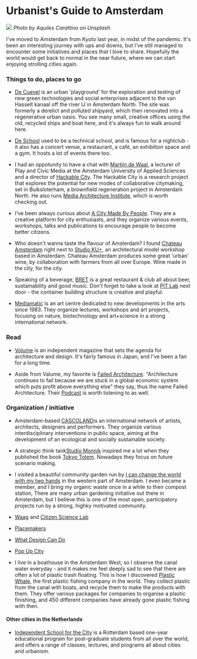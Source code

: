 
# Urbanist's Guide to Amsterdam

![](amsterdam01.jpg)
*Photo by Aquiles Carattino on Unsplash*

I've moved to Amsterdam from Kyoto last year, in midst of the pandemic. It's been an interesting journey with ups and downs, but I've still managed to encounter some initiatives and places that I love to share. Hopefully the world would get back to normal in the near future, where we can start enjoying strolling cities again. 

### Things to do, places to go

- [De Cuevel](https://deceuvel.nl/en/) is an urban 'playground' for the exploration and testing of new green technologies and social enterprises adjacent to the van Hasselt kanaal off the river IJ in Amsterdam North. The site was formerly a derelict and polluted shipyard, which then renovated into a regenerative urban oasis. You see many small, creative offices using the old, recycled ships and boat here, and it's always fun to walk around here. 

- [De School](https://www.deschoolamsterdam.nl/en/) used to be a technical school, and is famous for a nightclub - it also has a concert venue, a restaurant, a café, an exhibition space and a gym. It hosts a lot of events there too. 

- I had an oppotunity to have a chat with [Martijn de Waal](http://martijndewaal.nl/), a lecturer of Play and Civic Media at the Amsterdam University of Applied Sciences and a director of [Hackable City](http://thehackablecity.nl/). The Hackable City is a research project that explores the potential for new modes of collaborative citymaking, set in Buiksloterham, a brownfield regeneration project in Amsterdam North. He also runs [Media Architecture Institute](https://www.mediaarchitecture.org/), which is worth checking out. 

- I've been always curious about [A City Made By People](https://www.acitymadebypeople.com/). They are a creative platform for city enthusiasts, and they organize various events, workshops, talks and publications to encourage people to become better citizens. 

- Who doesn't wanna taste the flavour of Amsterdam? I found [Chateau Amsterdam](https://chateau.amsterdam/en/) right next to [Studio KU+](https://www.studiokuplus.com/), an architectural model workshop based in Amsterdam. Chateau Amsterdam produces some great 'urban' wine, by collaboration with farmers from all over Europe. Wine made in the city, for the city. 

- Speaking of a beverage, [BRET](https://www.bret.bar/) is a great restaurant & club all about beer, sustainability and good music. Don't forget to take a look at [PIT Lab](https://doorarchitecten.nl/pit-lab/) next door - the container building structure is creative and playful. 

- [Mediamatic](https://www.mediamatic.net/) is an art centre dedicated to new developments in the arts since 1983. They organize lectures, workshops and art projects, focusing on nature, biotechnology and art+science in a strong international network.

### Read

- [Volume](http://volumeproject.org/) is an independent magazine that sets the agenda for architecture and design. It's fairly famous in Japan, and I've been a fan for a long time. 

- Aside from Valume, my favorite is [Failed Architecture](https://failedarchitecture.com/). "Architecture continues to fail because we are stuck in a global economic system which puts profit above everything else" they say, thus the name Failed Architecture. Their [Podcast](https://failedarchitecture.com/podcast/) is worth listening to as well. 

### Organization / initiative

- Amsterdam-based [CASCOLAND](http://cascoland.com/#/)is an international network of artists, architects, designers and performers. They organize various interdisciplinary interventions in public space, aiming at the development of an ecological and socially sustainable society.

- A strategic think tank[Studio Monnik](https://www.monnik.org/) inspired me a lot when they published the book [Tokyo Totem](http://www.tokyototem.jp/). Nowadays they focus on future scenario making. 

- I visited a beautiful community garden run by [I can change the world with my two hands](https://www.icanchangetheworldwithmytwohands.nl/) in the western part of Amsterdam. I even became a member, and I bring my organic waste once in a while to their compost station, There are many urban gardening initiative out there in Amsterdam, but I believe this is one of the most open, participatory projects run by a strong, highky motivated community. 

- [Waag](https://waag.org/en/home) and [Citizen Science Lab]()

- [Placemakers](https://placemakers.nl/en/)

- [What Design Can Do](https://www.whatdesigncando.com/)

- [Pop Up City](https://popupcity.net/)

- I live in a boathouse in the Amsterdam West, so I observe the canal water everyday - and it makes me feel deeply sad to see that there are often a lot of plastic trash floating. This is how I discovered [Plastic Whale](https://plasticwhale.com/), the first plastic fishing company in the world. They collect plastic from the canal with boats, and recycle them to make the products with them. They offer various packages for companies to organise a plastic finishing, and 450 different companies have already gone plastic fishing with then. 

#### Other cities in the Netherlands

- [Independent School for the City](https://www.schoolforthecity.nl/) is a Rotterdam based one-year educational program for post-graduate students from all over the world, and offers a range of classes, lectures, and programs all about cities and urbanism. 


